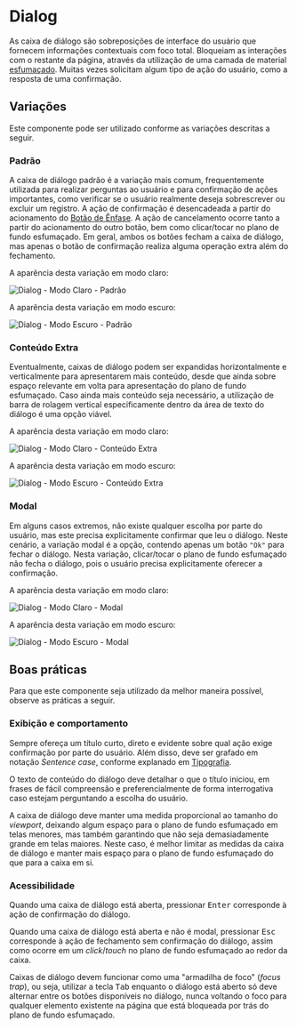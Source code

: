 # Dialog

As caixa de diálogo são sobreposições de interface do usuário que fornecem informações contextuais com foco total. Bloqueiam as interações com o restante da página, através da utilização de uma camada de material [esfumaçado](../guia-visual/camadas-e-materiais.md#esfumaçado). Muitas vezes solicitam algum tipo de ação do usuário, como a resposta de uma confirmação.

<LinkToCpsElements name="dialog" />

## Variações

Este componente pode ser utilizado conforme as variações descritas a seguir.

### Padrão

A caixa de diálogo padrão é a variação mais comum, frequentemente utilizada para realizar perguntas ao usuário e para confirmação de ações importantes, como verificar se o usuário realmente deseja sobrescrever ou excluir um registro. A ação de confirmação é desencadeada a partir do acionamento do [Botão de Ênfase](./button.md#ênfase). A ação de cancelamento ocorre tanto a partir do acionamento do outro botão, bem como clicar/tocar no plano de fundo esfumaçado. Em geral, ambos os botões fecham a caixa de diálogo, mas apenas o botão de confirmação realiza alguma operação extra além do fechamento.

A aparência desta variação em modo claro:

![Dialog - Modo Claro - Padrão](~@source/assets/images/component-dialog-light-standard.png)

A aparência desta variação em modo escuro:

![Dialog - Modo Escuro - Padrão](~@source/assets/images/component-dialog-dark-standard.png)

### Conteúdo Extra

Eventualmente, caixas de diálogo podem ser expandidas horizontalmente e verticalmente para apresentarem mais conteúdo, desde que ainda sobre espaço relevante em volta para apresentação do plano de fundo esfumaçado. Caso ainda mais conteúdo seja necessário, a utilização de barra de rolagem vertical especificamente dentro da área de texto do diálogo é uma opção viável.

A aparência desta variação em modo claro:

![Dialog - Modo Claro - Conteúdo Extra](~@source/assets/images/component-dialog-light-extracontent.png)

A aparência desta variação em modo escuro:

![Dialog - Modo Escuro - Conteúdo Extra](~@source/assets/images/component-dialog-dark-extracontent.png)

### Modal

Em alguns casos extremos, não existe qualquer escolha por parte do usuário, mas este precisa explicitamente confirmar que leu o diálogo. Neste cenário, a variação modal é a opção, contendo apenas um botão `"Ok"` para fechar o diálogo. Nesta variação, clicar/tocar o plano de fundo esfumaçado não fecha o diálogo, pois o usuário precisa explicitamente oferecer a confirmação.

A aparência desta variação em modo claro:

![Dialog - Modo Claro - Modal](~@source/assets/images/component-dialog-light-modal.png)

A aparência desta variação em modo escuro:

![Dialog - Modo Escuro - Modal](~@source/assets/images/component-dialog-dark-modal.png)

## Boas práticas

Para que este componente seja utilizado da melhor maneira possível, observe as práticas a seguir.

### Exibição e comportamento

Sempre ofereça um título curto, direto e evidente sobre qual ação exige confirmação por parte do usuário. Além disso, deve ser grafado em notação _Sentence case_, conforme explanado em [Tipografia](../guia-visual/tipografia.md#regras-de-formatação).

O texto de conteúdo do diálogo deve detalhar o que o título iniciou, em frases de fácil compreensão e preferencialmente de forma interrogativa caso estejam perguntando a escolha do usuário.

A caixa de diálogo deve manter uma medida proporcional ao tamanho do _viewport_, deixando algum espaço para o plano de fundo esfumaçado em telas menores, mas também garantindo que não seja demasiadamente grande em telas maiores. Neste caso, é melhor limitar as medidas da caixa de diálogo e manter mais espaço para o plano de fundo esfumaçado do que para a caixa em si.

### Acessibilidade

Quando uma caixa de diálogo está aberta, pressionar <kbd>Enter</kbd> corresponde à ação de confirmação do diálogo.

Quando uma caixa de diálogo está aberta e não é modal, pressionar <kbd>Esc</kbd> corresponde à ação de fechamento sem confirmação do diálogo, assim como ocorre em um _click_/_touch_ no plano de fundo esfumaçado ao redor da caixa.

Caixas de diálogo devem funcionar como uma "armadilha de foco" (_focus trap_), ou seja, utilizar a tecla <kbd>Tab</kbd> enquanto o diálogo está aberto só deve alternar entre os botões disponíveis no diálogo, nunca voltando o foco para qualquer elemento existente na página que está bloqueada por trás do plano de fundo esfumaçado.
